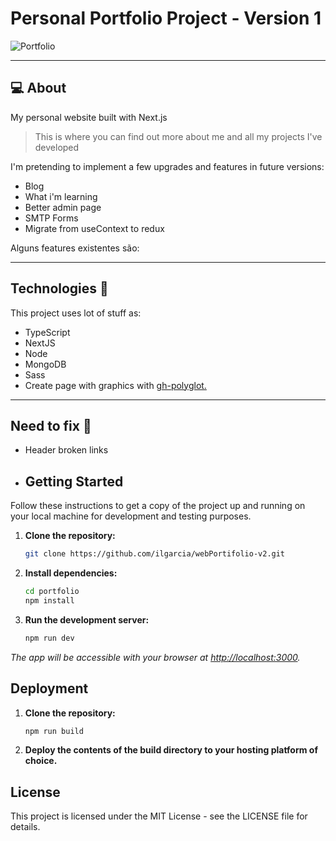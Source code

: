 # Personal Portfolio Project - Version 1

![Portfolio](https://user-images.githubusercontent.com/60369262/218871426-2d913db5-0c9d-4c22-8a38-d90ab25c13c5.png)

---

## **💻 About**

My personal website built with Next.js

> This is where you can find out more about me and all my projects I've developed

I'm pretending to implement a few upgrades and features in future versions:

- Blog
- What i'm learning
- Better admin page
- SMTP Forms
- Migrate from useContext to redux

Alguns features existentes são:

---

## Technologies 🚀

This project uses lot of stuff as:

- TypeScript
- NextJS
- Node
- MongoDB
- Sass
- Create page with graphics with [gh-polyglot.](https://github.com/IonicaBizau/node-gh-polyglot) 

---

## Need to fix 👾

- Header broken links

- ## Getting Started

Follow these instructions to get a copy of the project up and running on your local machine for development and testing purposes.

1. **Clone the repository:**

   ```bash
   git clone https://github.com/ilgarcia/webPortifolio-v2.git
   ```
   
2. **Install dependencies:**

   ```bash
   cd portfolio
   npm install
   ```

3. **Run the development server:**

   ```bash
   npm run dev
   ```

*The app will be accessible with your browser at [http://localhost:3000](http://localhost:3000).*

## Deployment

1. **Clone the repository:**

   ```bash
   npm run build
   ```
   
3. **Deploy the contents of the build directory to your hosting platform of choice.**

## License

This project is licensed under the MIT License - see the LICENSE file for details.

